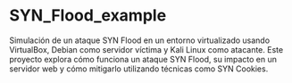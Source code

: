 # SYN_Flood_example
Simulación de un ataque SYN Flood en un entorno virtualizado usando VirtualBox, Debian como servidor víctima y Kali Linux como atacante. Este proyecto explora cómo funciona un ataque SYN Flood, su impacto en un servidor web y cómo mitigarlo utilizando técnicas como SYN Cookies.
